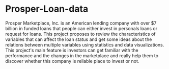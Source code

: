 # Prosper-Loan-data
Prosper Marketplace, Inc. is an American lending company with over $7 billion in funded loans that people can either invest in personals loans or request for loans. This project proposes to review the characteristics of variables that can affect the loan status and get some ideas about the relations between multiple variables using statistics and data visualizations.  This project's main feature is investors can get familiar with the performance and the changes in the marketplace and really help them to discover whether this company is reliable place to invest or not.
